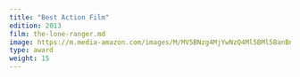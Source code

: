 ```yaml
---
title: "Best Action Film"
edition: 2013
film: the-lone-ranger.md
image: https://m.media-amazon.com/images/M/MV5BNzg4MjYwNzQ4Ml5BMl5BanBnXkFtZTcwNDkyNzY3OQ@@._V1_FMjpg_UX1024_.jpg
type: award
weight: 15
---
```

